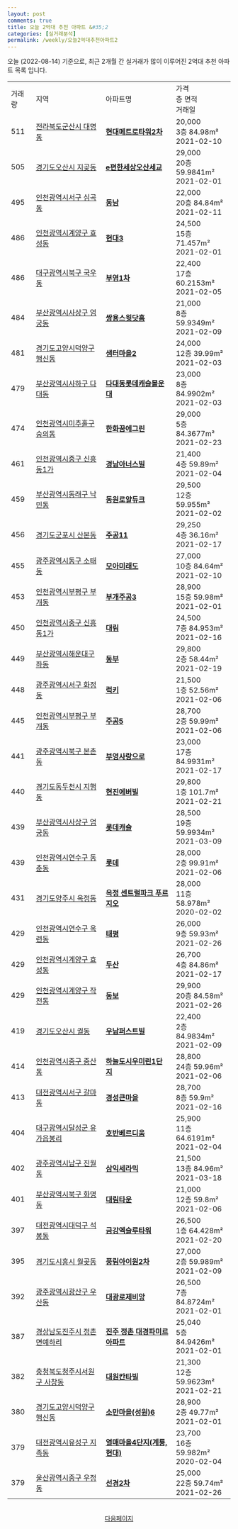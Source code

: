 ```yaml
---
layout: post
comments: true
title: 오늘 2억대 추천 아파트 &#35;2
categories: [실거래분석]
permalink: /weekly/오늘2억대추천아파트2
---
```


오늘 (2022-08-14) 기준으로, 최근 2개월 간 실거래가 많이 이루어진 2억대 추천 아파트 목록 입니다.

<table class="sortable">
  <tr>
    <td>거래량</td>
    <td>지역</td>
    <td>아파트명</td>
    <td>가격<br>층 면적<br>거래일</td>
  </tr>

  <tr class="item">
    <td>511</td>
    <td><a href="/apt/전라북도군산시대명동">전라북도군산시 대명동</a></td>
    <td style="font-weight: bold;"><a href="/apt/전라북도군산시대명동현대메트로타워2차">현대메트로타워2차</a></td>
    <td>20,000<br>3층  84.98m²<br>2021-02-10</td>
  </tr>

  <tr class="item">
    <td>505</td>
    <td><a href="/apt/경기도오산시지곶동">경기도오산시 지곶동</a></td>
    <td style="font-weight: bold;"><a href="/apt/경기도오산시지곶동e편한세상오산세교">e편한세상오산세교</a></td>
    <td>29,000<br>20층  59.9841m²<br>2021-02-01</td>
  </tr>

  <tr class="item">
    <td>495</td>
    <td><a href="/apt/인천광역시서구심곡동">인천광역시서구 심곡동</a></td>
    <td style="font-weight: bold;"><a href="/apt/인천광역시서구심곡동동남">동남</a></td>
    <td>22,000<br>20층  84.84m²<br>2021-02-11</td>
  </tr>

  <tr class="item">
    <td>486</td>
    <td><a href="/apt/인천광역시계양구효성동">인천광역시계양구 효성동</a></td>
    <td style="font-weight: bold;"><a href="/apt/인천광역시계양구효성동현대3">현대3</a></td>
    <td>24,500<br>15층  71.457m²<br>2021-02-01</td>
  </tr>

  <tr class="item">
    <td>486</td>
    <td><a href="/apt/대구광역시북구국우동">대구광역시북구 국우동</a></td>
    <td style="font-weight: bold;"><a href="/apt/대구광역시북구국우동부영1차">부영1차</a></td>
    <td>22,400<br>17층  60.2153m²<br>2021-02-05</td>
  </tr>

  <tr class="item">
    <td>484</td>
    <td><a href="/apt/부산광역시사상구엄궁동">부산광역시사상구 엄궁동</a></td>
    <td style="font-weight: bold;"><a href="/apt/부산광역시사상구엄궁동쌍용스윗닷홈">쌍용스윗닷홈</a></td>
    <td>21,000<br>8층  59.9349m²<br>2021-02-09</td>
  </tr>

  <tr class="item">
    <td>481</td>
    <td><a href="/apt/경기도고양시덕양구행신동">경기도고양시덕양구 행신동</a></td>
    <td style="font-weight: bold;"><a href="/apt/경기도고양시덕양구행신동샘터마을2">샘터마을2</a></td>
    <td>24,000<br>12층  39.99m²<br>2021-02-03</td>
  </tr>

  <tr class="item">
    <td>479</td>
    <td><a href="/apt/부산광역시사하구다대동">부산광역시사하구 다대동</a></td>
    <td style="font-weight: bold;"><a href="/apt/부산광역시사하구다대동다대동롯데캐슬몰운대">다대동롯데캐슬몰운대</a></td>
    <td>23,000<br>8층  84.9902m²<br>2021-02-03</td>
  </tr>

  <tr class="item">
    <td>474</td>
    <td><a href="/apt/인천광역시미추홀구숭의동">인천광역시미추홀구 숭의동</a></td>
    <td style="font-weight: bold;"><a href="/apt/인천광역시미추홀구숭의동한화꿈에그린">한화꿈에그린</a></td>
    <td>29,000<br>5층  84.3677m²<br>2021-02-23</td>
  </tr>

  <tr class="item">
    <td>461</td>
    <td><a href="/apt/인천광역시중구신흥동1가">인천광역시중구 신흥동1가</a></td>
    <td style="font-weight: bold;"><a href="/apt/인천광역시중구신흥동1가경남아너스빌">경남아너스빌</a></td>
    <td>21,400<br>4층  59.89m²<br>2021-02-04</td>
  </tr>

  <tr class="item">
    <td>459</td>
    <td><a href="/apt/부산광역시동래구낙민동">부산광역시동래구 낙민동</a></td>
    <td style="font-weight: bold;"><a href="/apt/부산광역시동래구낙민동동원로얄듀크">동원로얄듀크</a></td>
    <td>29,500<br>12층  59.955m²<br>2021-02-02</td>
  </tr>

  <tr class="item">
    <td>456</td>
    <td><a href="/apt/경기도군포시산본동">경기도군포시 산본동</a></td>
    <td style="font-weight: bold;"><a href="/apt/경기도군포시산본동주공11">주공11</a></td>
    <td>29,250<br>4층  36.16m²<br>2021-02-17</td>
  </tr>

  <tr class="item">
    <td>455</td>
    <td><a href="/apt/광주광역시동구소태동">광주광역시동구 소태동</a></td>
    <td style="font-weight: bold;"><a href="/apt/광주광역시동구소태동모아미래도">모아미래도</a></td>
    <td>27,000<br>10층  84.64m²<br>2021-02-10</td>
  </tr>

  <tr class="item">
    <td>453</td>
    <td><a href="/apt/인천광역시부평구부개동">인천광역시부평구 부개동</a></td>
    <td style="font-weight: bold;"><a href="/apt/인천광역시부평구부개동부개주공3">부개주공3</a></td>
    <td>28,900<br>15층  59.98m²<br>2021-02-01</td>
  </tr>

  <tr class="item">
    <td>450</td>
    <td><a href="/apt/인천광역시중구신흥동1가">인천광역시중구 신흥동1가</a></td>
    <td style="font-weight: bold;"><a href="/apt/인천광역시중구신흥동1가대림">대림</a></td>
    <td>24,500<br>7층  84.953m²<br>2021-02-16</td>
  </tr>

  <tr class="item">
    <td>449</td>
    <td><a href="/apt/부산광역시해운대구좌동">부산광역시해운대구 좌동</a></td>
    <td style="font-weight: bold;"><a href="/apt/부산광역시해운대구좌동동부">동부</a></td>
    <td>29,800<br>2층  58.44m²<br>2021-02-19</td>
  </tr>

  <tr class="item">
    <td>448</td>
    <td><a href="/apt/광주광역시서구화정동">광주광역시서구 화정동</a></td>
    <td style="font-weight: bold;"><a href="/apt/광주광역시서구화정동럭키">럭키</a></td>
    <td>21,500<br>1층  52.56m²<br>2021-02-06</td>
  </tr>

  <tr class="item">
    <td>445</td>
    <td><a href="/apt/인천광역시부평구부개동">인천광역시부평구 부개동</a></td>
    <td style="font-weight: bold;"><a href="/apt/인천광역시부평구부개동주공5">주공5</a></td>
    <td>28,700<br>2층  59.99m²<br>2021-02-06</td>
  </tr>

  <tr class="item">
    <td>441</td>
    <td><a href="/apt/광주광역시북구본촌동">광주광역시북구 본촌동</a></td>
    <td style="font-weight: bold;"><a href="/apt/광주광역시북구본촌동부영사랑으로">부영사랑으로</a></td>
    <td>23,000<br>17층  84.9931m²<br>2021-02-17</td>
  </tr>

  <tr class="item">
    <td>440</td>
    <td><a href="/apt/경기도동두천시지행동">경기도동두천시 지행동</a></td>
    <td style="font-weight: bold;"><a href="/apt/경기도동두천시지행동현진에버빌">현진에버빌</a></td>
    <td>29,800<br>1층  101.7m²<br>2021-02-21</td>
  </tr>

  <tr class="item">
    <td>439</td>
    <td><a href="/apt/부산광역시사상구엄궁동">부산광역시사상구 엄궁동</a></td>
    <td style="font-weight: bold;"><a href="/apt/부산광역시사상구엄궁동롯데캐슬">롯데캐슬</a></td>
    <td>28,500<br>19층  59.9934m²<br>2021-03-09</td>
  </tr>

  <tr class="item">
    <td>439</td>
    <td><a href="/apt/인천광역시연수구동춘동">인천광역시연수구 동춘동</a></td>
    <td style="font-weight: bold;"><a href="/apt/인천광역시연수구동춘동롯데">롯데</a></td>
    <td>28,000<br>2층  99.91m²<br>2021-02-06</td>
  </tr>

  <tr class="item">
    <td>431</td>
    <td><a href="/apt/경기도양주시옥정동">경기도양주시 옥정동</a></td>
    <td style="font-weight: bold;"><a href="/apt/경기도양주시옥정동옥정센트럴파크푸르지오">옥정 센트럴파크 푸르지오</a></td>
    <td>28,000<br>11층  58.978m²<br>2020-02-02</td>
  </tr>

  <tr class="item">
    <td>429</td>
    <td><a href="/apt/인천광역시연수구옥련동">인천광역시연수구 옥련동</a></td>
    <td style="font-weight: bold;"><a href="/apt/인천광역시연수구옥련동태평">태평</a></td>
    <td>26,000<br>9층  59.93m²<br>2021-02-26</td>
  </tr>

  <tr class="item">
    <td>429</td>
    <td><a href="/apt/인천광역시계양구효성동">인천광역시계양구 효성동</a></td>
    <td style="font-weight: bold;"><a href="/apt/인천광역시계양구효성동두산">두산</a></td>
    <td>26,700<br>4층  84.86m²<br>2021-02-17</td>
  </tr>

  <tr class="item">
    <td>429</td>
    <td><a href="/apt/인천광역시계양구작전동">인천광역시계양구 작전동</a></td>
    <td style="font-weight: bold;"><a href="/apt/인천광역시계양구작전동동보">동보</a></td>
    <td>29,900<br>20층  84.58m²<br>2021-02-26</td>
  </tr>

  <tr class="item">
    <td>419</td>
    <td><a href="/apt/경기도오산시궐동">경기도오산시 궐동</a></td>
    <td style="font-weight: bold;"><a href="/apt/경기도오산시궐동우남퍼스트빌">우남퍼스트빌</a></td>
    <td>22,400<br>2층  84.9834m²<br>2021-02-09</td>
  </tr>

  <tr class="item">
    <td>414</td>
    <td><a href="/apt/인천광역시중구중산동">인천광역시중구 중산동</a></td>
    <td style="font-weight: bold;"><a href="/apt/인천광역시중구중산동하늘도시우미린1단지">하늘도시우미린1단지</a></td>
    <td>28,800<br>24층  59.96m²<br>2021-02-06</td>
  </tr>

  <tr class="item">
    <td>413</td>
    <td><a href="/apt/대전광역시서구갈마동">대전광역시서구 갈마동</a></td>
    <td style="font-weight: bold;"><a href="/apt/대전광역시서구갈마동경성큰마을">경성큰마을</a></td>
    <td>28,700<br>8층  59.9m²<br>2021-02-16</td>
  </tr>

  <tr class="item">
    <td>404</td>
    <td><a href="/apt/대구광역시달성군유가읍봉리">대구광역시달성군 유가읍봉리</a></td>
    <td style="font-weight: bold;"><a href="/apt/대구광역시달성군유가읍봉리호반베르디움">호반베르디움</a></td>
    <td>25,900<br>11층  64.6191m²<br>2021-02-04</td>
  </tr>

  <tr class="item">
    <td>402</td>
    <td><a href="/apt/광주광역시남구진월동">광주광역시남구 진월동</a></td>
    <td style="font-weight: bold;"><a href="/apt/광주광역시남구진월동삼익세라믹">삼익세라믹</a></td>
    <td>21,500<br>13층  84.96m²<br>2021-03-18</td>
  </tr>

  <tr class="item">
    <td>401</td>
    <td><a href="/apt/부산광역시북구화명동">부산광역시북구 화명동</a></td>
    <td style="font-weight: bold;"><a href="/apt/부산광역시북구화명동대림타운">대림타운</a></td>
    <td>21,000<br>12층  59.8m²<br>2021-02-06</td>
  </tr>

  <tr class="item">
    <td>397</td>
    <td><a href="/apt/대전광역시대덕구석봉동">대전광역시대덕구 석봉동</a></td>
    <td style="font-weight: bold;"><a href="/apt/대전광역시대덕구석봉동금강엑슬루타워">금강엑슬루타워</a></td>
    <td>26,500<br>1층  64.428m²<br>2021-02-20</td>
  </tr>

  <tr class="item">
    <td>395</td>
    <td><a href="/apt/경기도시흥시월곶동">경기도시흥시 월곶동</a></td>
    <td style="font-weight: bold;"><a href="/apt/경기도시흥시월곶동풍림아이원2차">풍림아이원2차</a></td>
    <td>27,000<br>2층  59.989m²<br>2021-02-09</td>
  </tr>

  <tr class="item">
    <td>392</td>
    <td><a href="/apt/광주광역시광산구우산동">광주광역시광산구 우산동</a></td>
    <td style="font-weight: bold;"><a href="/apt/광주광역시광산구우산동대광로제비앙">대광로제비앙</a></td>
    <td>26,500<br>7층  84.8724m²<br>2021-02-01</td>
  </tr>

  <tr class="item">
    <td>387</td>
    <td><a href="/apt/경상남도진주시정촌면예하리">경상남도진주시 정촌면예하리</a></td>
    <td style="font-weight: bold;"><a href="/apt/경상남도진주시정촌면예하리진주정촌대경파미르아파트">진주 정촌 대경파미르 아파트</a></td>
    <td>25,040<br>5층  84.9426m²<br>2021-02-01</td>
  </tr>

  <tr class="item">
    <td>382</td>
    <td><a href="/apt/충청북도청주시서원구사창동">충청북도청주시서원구 사창동</a></td>
    <td style="font-weight: bold;"><a href="/apt/충청북도청주시서원구사창동대원칸타빌">대원칸타빌</a></td>
    <td>21,300<br>12층  59.9623m²<br>2021-02-21</td>
  </tr>

  <tr class="item">
    <td>380</td>
    <td><a href="/apt/경기도고양시덕양구행신동">경기도고양시덕양구 행신동</a></td>
    <td style="font-weight: bold;"><a href="/apt/경기도고양시덕양구행신동소만마을(성원)6">소만마을(성원)6</a></td>
    <td>28,900<br>2층  49.77m²<br>2021-02-01</td>
  </tr>

  <tr class="item">
    <td>379</td>
    <td><a href="/apt/대전광역시유성구지족동">대전광역시유성구 지족동</a></td>
    <td style="font-weight: bold;"><a href="/apt/대전광역시유성구지족동열매마을4단지(계룡,현대)">열매마을4단지(계룡,현대)</a></td>
    <td>23,700<br>16층  59.982m²<br>2020-02-04</td>
  </tr>

  <tr class="item">
    <td>379</td>
    <td><a href="/apt/울산광역시중구우정동">울산광역시중구 우정동</a></td>
    <td style="font-weight: bold;"><a href="/apt/울산광역시중구우정동선경2차">선경2차</a></td>
    <td>25,000<br>22층  59.74m²<br>2021-02-26</td>
  </tr>

  <tr>
      <script async src="https://pagead2.googlesyndication.com/pagead/js/adsbygoogle.js?client=ca-pub-3485438051770037"
          crossorigin="anonymous"></script>
      <ins class="adsbygoogle"
          style="display:block"
          data-ad-format="fluid"
          data-ad-layout-key="-fb+5w+4e-db+86"
          data-ad-client="ca-pub-3485438051770037"
          data-ad-slot="1827090281"></ins>
      <script>
          (adsbygoogle = window.adsbygoogle || []).push({});
      </script>
  </tr>
    
</table>

<br>
<center><a href="/weekly/오늘2억대추천아파트3">다음페이지</a></center>
<br><br>
